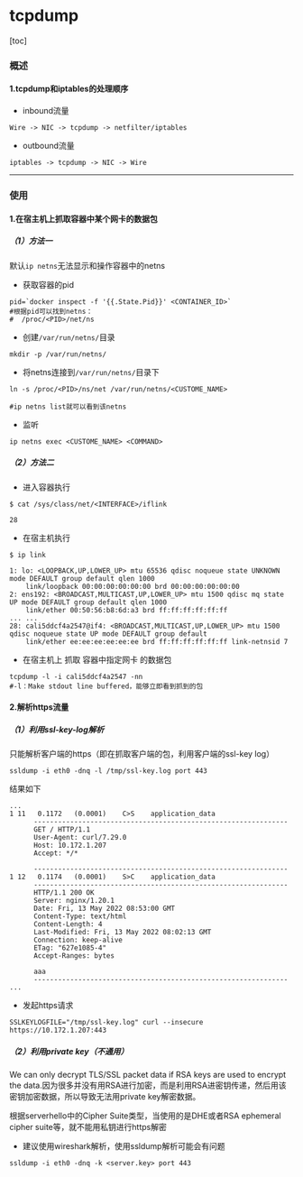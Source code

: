 # tcpdump

[toc]

### 概述

#### 1.tcpdump和iptables的处理顺序
* inbound流量
```shell
Wire -> NIC -> tcpdump -> netfilter/iptables
```

* outbound流量
```shell
iptables -> tcpdump -> NIC -> Wire
```

***

### 使用

#### 1.在宿主机上抓取容器中某个网卡的数据包

##### （1）方法一

默认`ip netns`无法显示和操作容器中的netns
* 获取容器的pid
```shell
pid=`docker inspect -f '{{.State.Pid}}' <CONTAINER_ID>`
#根据pid可以找到netns：
#  /proc/<PID>/net/ns
```
* 创建`/var/run/netns/`目录
```shell
mkdir -p /var/run/netns/
```

* 将netns连接到`/var/run/netns/`目录下
```shell
ln -s /proc/<PID>/ns/net /var/run/netns/<CUSTOME_NAME>

#ip netns list就可以看到该netns
```
* 监听
```shell
ip netns exec <CUSTOME_NAME> <COMMAND>
```

##### （2）方法二

* 进入容器执行
```shell
$ cat /sys/class/net/<INTERFACE>/iflink

28
```

* 在宿主机执行
```shell
$ ip link

1: lo: <LOOPBACK,UP,LOWER_UP> mtu 65536 qdisc noqueue state UNKNOWN mode DEFAULT group default qlen 1000
    link/loopback 00:00:00:00:00:00 brd 00:00:00:00:00:00
2: ens192: <BROADCAST,MULTICAST,UP,LOWER_UP> mtu 1500 qdisc mq state UP mode DEFAULT group default qlen 1000
    link/ether 00:50:56:b8:6d:a3 brd ff:ff:ff:ff:ff:ff
... ...
28: cali5ddcf4a2547@if4: <BROADCAST,MULTICAST,UP,LOWER_UP> mtu 1500 qdisc noqueue state UP mode DEFAULT group default
    link/ether ee:ee:ee:ee:ee:ee brd ff:ff:ff:ff:ff:ff link-netnsid 7
```

* 在宿主机上 抓取 容器中指定网卡 的数据包
```shell
tcpdump -l -i cali5ddcf4a2547 -nn
#-l：Make stdout line buffered，能够立即看到抓到的包
```

#### 2.解析https流量

##### （1）利用ssl-key-log解析
只能解析客户端的https（即在抓取客户端的包，利用客户端的ssl-key log）
```shell
ssldump -i eth0 -dnq -l /tmp/ssl-key.log port 443
```
结果如下
```
...
1 11   0.1172   (0.0001)    C>S    application_data
      ---------------------------------------------------------------
      GET / HTTP/1.1
      User-Agent: curl/7.29.0
      Host: 10.172.1.207
      Accept: */*

      ---------------------------------------------------------------
1 12   0.1174   (0.0001)    S>C    application_data
      ---------------------------------------------------------------
      HTTP/1.1 200 OK
      Server: nginx/1.20.1
      Date: Fri, 13 May 2022 08:53:00 GMT
      Content-Type: text/html
      Content-Length: 4
      Last-Modified: Fri, 13 May 2022 08:02:13 GMT
      Connection: keep-alive
      ETag: "627e1085-4"
      Accept-Ranges: bytes

      aaa
      ---------------------------------------------------------------
...
```
* 发起https请求
```shell
SSLKEYLOGFILE="/tmp/ssl-key.log" curl --insecure https://10.172.1.207:443
```

##### （2）利用private key（不通用）
We can only decrypt TLS/SSL packet data if RSA keys are used to encrypt the data.因为很多并没有用RSA进行加密，而是利用RSA进密钥传递，然后用该密钥加密数据，所以导致无法用private key解密数据。

根据serverhello中的Cipher Suite类型，当使用的是DHE或者RSA ephemeral cipher suite等，就不能用私钥进行https解密

* 建议使用wireshark解析，使用ssldump解析可能会有问题
```shell
ssldump -i eth0 -dnq -k <server.key> port 443
```
